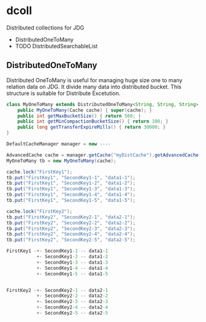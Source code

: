 # dcoll
Distributed collections for JDG

* DistributedOneToMany
* TODO DistributedSearchableList

## DistributedOneToMany

Distributed OneToMany is useful for managing huge size one to many relation data on JDG.
It divide many data into distributed bucket.
This structure is suitable for Distribute Excetution.

```java
class MyOneToMany extends DistributedOneToMany<String, String, String> { // Define your definition.
    public MyOneToMany(Cache cache) { super(cache); }
    public int getMaxBucketSize() { return 500; }
    public int getMinCompactionBucketSize() { return 100; }
    public long getTransferExpireMills() { return 30000; }
}

DefaultCacheManager manager = new ----

AdvancedCache cache = manager.getCache("myDistCache").getAdvancedCache();
MyOneToMany tb = new MyOneToMany(cache);  

cache.lock("FirstKey1");
tb.put("FirstKey1", "SecondKey1-1", "data1-1");
tb.put("FirstKey1", "SecondKey1-2", "data1-2");
tb.put("FirstKey1", "SecondKey1-3", "data1-3");
tb.put("FirstKey1", "SecondKey1-4", "data1-4");
tb.put("FirstKey1", "SecondKey1-5", "data1-5");

cache.lock("FirstKey2");
tb.put("FirstKey2", "SecondKey2-1", "data2-1");
tb.put("FirstKey2", "SecondKey2-2", "data2-2");
tb.put("FirstKey2", "SecondKey2-3", "data2-3");
tb.put("FirstKey2", "SecondKey2-4", "data2-4");
tb.put("FirstKey2", "SecondKey2-5", "data2-5");

FirstKey1 -+- SecondKey1-1 -- data1-1
           +- SecondKey1-2 -- data1-2
           +- SecondKey1-3 -- data1-3
           +- SecondKey1-4 -- data1-4
           +- SecondKey1-5 -- data1-5


FirstKey2 -+- SecondKey2-1 -- data2-1
           +- SecondKey2-2 -- data2-2
           +- SecondKey2-3 -- data2-3
           +- SecondKey2-4 -- data2-4
           +- SecondKey2-5 -- data2-5
```

